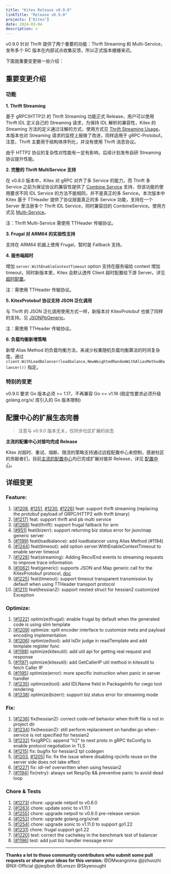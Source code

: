 ```yaml
---
title: "Kitex Release v0.9.0"
linkTitle: "Release v0.9.0"
projects: ["Kitex"]
date: 2024-03-04
description: >
---
```


v0.9.0 针对 Thrift 提供了两个重要的功能：Thrift Streaming 和 Multi-Service，发布多个 RC 版本在内部试点收集反馈，所以正式版本姗姗来迟。

下面就重要变更做一些介绍：

## **重要变更介绍**

### 功能

**1. Thrift Streaming**

基于 gRPC(HTTP2) 的 Thrift Streaming 功能正式 Release，用户可以使用 Thrift IDL 定义自己的 Streaming 请求，为保持 IDL 解析的兼容性，Kitex 的 Streaming 方法的定义通过注解的方式，使用方式见 [Thrift Streaming Usage](/zh/docs/kitex/tutorials/basic-feature/protocol/streaming/grpc/thrift_streaming/)。本版本也对 Streaming 请求的监控上报做了改进，同样适用于 gRPC-Protobuf。注意，Thrift 主要用于结构体序列化，并没有使用 Thrift 消息协议。

由于 HTTP2 协议的复杂性对性能有一定有影响，后续计划发布自研 Streaming 协议提升性能。

**2. 完整的 Thrift MultiService 支持**

在 v0.8.0 版本中，Kitex 对 gRPC 对齐了多 Service 的能力，而 Thrift 多 Service 之前为保证协议的兼容性提供了 [Combine Service](/zh/docs/kitex/tutorials/code-gen/combine_service/) 支持，但该功能的使用要求不同 IDL Service 的方法不能相同，并不是真正的多 Service。本次版本中 Kitex 基于 TTHeader 提供了协议层面真正的多 Service 功能，支持在一个 Server 里注册多个 Thrift IDL Service，同时兼容旧的 CombineService。使用方式见 [Multi-Service](/zh/docs/kitex/tutorials/advanced-feature/multi_service/)。

注：Thrift Multi-Service 需使用 TTHeader 传输协议。

**3. Frugal 对 ARM64 的实验性支持**

支持在 ARM64 机器上使用 Frugal，暂时是 Fallback 支持。

**4. 服务端超时**

增加 `server.WithEnableContextTimeout` option 支持在服务端给 context 增加 timeout，同时新版本里，Kitex 会默认透传 Client 超时配置给下游 Server。详见 [超时配置](/zh/docs/kitex/tutorials/service-governance/timeout/)。

注：需使用 TTHeader 传输协议。

**5. KitexProtobuf 协议支持 JSON 泛化调用**

与 Thrift 的 JSON 泛化调用使用方式一样，新版本对 KitexProtobuf 也做了同样的支持。见 [JSONPbGeneric](/zh/docs/kitex/tutorials/advanced-feature/generic-call/basic_usage/#jsonpbgeneric)。

注：需使用 TTHeader 传输协议。

**6. 负载均衡新增策略**

新增 Alias Method 的负载均衡方法，来减少权重随机负载均衡算法的时间复杂度。通过 `client.WithLoadBalancer(loadbalance.NewWeightedRandomWithAliasMethodBalancer())` 指定。

### 特别的变更

v0.9.0 要求 Go 版本必须 >= 1.17，不再兼容 Go <= v1.16 (稳定性要求必须升级 golang.org/x/ 库引入的 Go 版本限制)

## **配置中心的扩展生态完善**

> 注意与 v0.9.0 版本无关，仅同步社区扩展的状态

**主流的配置中心对接均完成 Release**

Kitex 对超时、重试、熔断、限流的策略支持通过远程配置中心来控制，感谢社区的贡献者们，目前[主流的配置中心](/zh/docs/kitex/tutorials/service-governance/config-center/)均已完成扩展对接并 Release，详见 [配置中心](/zh/docs/kitex/tutorials/service-governance/config-center/)。

## **详细变更**

### Feature:

1. [[#1208](https://github.com/cloudwego/kitex/pull/1208), [#1251](https://github.com/cloudwego/kitex/pull/1251), [#1230](https://github.com/cloudwego/kitex/pull/1230), [#1226](https://github.com/cloudwego/kitex/pull/1226)] feat: support thrift streaming (replacing the protobuf payload of GRPC/HTTP2 with thrift binary)
2. [[#1217](https://github.com/cloudwego/kitex/pull/1217)] feat: support thrift and pb multi service
3. [[#1268](https://github.com/cloudwego/kitex/pull/1268)] feat(thrift): support frugal fallback for arm
4. [[#951](https://github.com/cloudwego/kitex/pull/951)] feat(bizerr): support returning biz status error for json/map generic server
5. [[#1199](https://github.com/cloudwego/kitex/pull/1199)] feat(loadbalance): add loadbalancer using Alias Method (#1184)
6. [[#1244](https://github.com/cloudwego/kitex/pull/1244)] feat(timeout): add option server.WithEnableContextTimeout to enable server timeout
7. [[#1228](https://github.com/cloudwego/kitex/pull/1228)] feat(streaming): Adding Recv/End events to streaming requests to improve trace information
8. [[#1062](https://github.com/cloudwego/kitex/pull/1062)] feat(generic): supports JSON and Map generic call for the KitexProtobuf protocol, [doc](/docs/kitex/tutorials/advanced-feature/generic-call/basic_usage/#jsonpbgeneric)
9. [[#1225](https://github.com/cloudwego/kitex/pull/1225)] feat(timeout): support timeout transparent transmission by default when using TTHeader transport protocol
10. [[#1211](https://github.com/cloudwego/kitex/pull/1211)] feat(hessian2): support nested struct for hessian2 customized Exception

### Optimize:

1. [[#1222](https://github.com/cloudwego/kitex/pull/1222)] optimize(frugal): enable frugal by default when the generated code is using slim template
2. [[#1209](https://github.com/cloudwego/kitex/pull/1209)] optimize: split encoder interface to customize meta and payload encoding implementation
3. [[#1206](https://github.com/cloudwego/kitex/pull/1206)] optimize(tool): add IsDir judge in readTemplate and add template register func
4. [[#1198](https://github.com/cloudwego/kitex/pull/1198)] optimize(kitexutil): add util api for getting real request and response
5. [[#1197](https://github.com/cloudwego/kitex/pull/1197)] optimize(kitexutil): add GetCallerIP util method in kitexutil to fetch Caller IP
6. [[#1195](https://github.com/cloudwego/kitex/pull/1195)] optimize(error): more specific instruction when panic in server handler
7. [[#1235](https://github.com/cloudwego/kitex/pull/1235)] optimize(tool): add IDLName field in PackageInfo for cwgo tool rendering
8. [[#1238](https://github.com/cloudwego/kitex/pull/1238)] optimize(bizerr): support biz status error for streaming mode

### Fix:

1. [[#1236](https://github.com/cloudwego/kitex/pull/1236)] fix(hessian2): correct code-ref behavior when thrift file is not in project dir
2. [[#1234](https://github.com/cloudwego/kitex/pull/1234)] fix(hessian2): still perform replacement on handler.go when -service is not specified for hessian2
3. [[#1232](https://github.com/cloudwego/kitex/pull/1232)] fix(gRPC): append "h2" to next proto in gRPC tlsConfig to enable protocol negotiation in TLS
4. [[#1215](https://github.com/cloudwego/kitex/pull/1215)] fix: bugfix for hessian2 tpl codegen
5. [[#1203](https://github.com/cloudwego/kitex/pull/1203), [#1205](https://github.com/cloudwego/kitex/pull/1205)] fix: fix the issue where disabling rpcinfo reuse on the server side does not take effect
6. [[#1227](https://github.com/cloudwego/kitex/pull/1227)] fix: idl-ref overwritten when using hessian2
7. [[#1194](https://github.com/cloudwego/kitex/pull/1194)] fix(retry): always set RespOp && preventive panic to avoid dead loop

### Chore & Tests

1. [[#1273](https://github.com/cloudwego/kitex/pull/1273)] chore: upgrade netpoll to v0.6.0
2. [[#1263](https://github.com/cloudwego/kitex/pull/1263)] chore: update sonic to v1.11.1
3. [[#1255](https://github.com/cloudwego/kitex/pull/1255)] chore: upgrade netpoll to v0.6.0 pre-release version
4. [[#1252](https://github.com/cloudwego/kitex/pull/1252)] chore: upgrade golang.org/x/net
5. [[#1254](https://github.com/cloudwego/kitex/pull/1254)] chore: upgrade sonic to v1.11.0 to support go1.22
6. [[#1231](https://github.com/cloudwego/kitex/pull/1231)] chore: frugal support go1.22
7. [[#1220](https://github.com/cloudwego/kitex/pull/1220)] test: correct the cachekey in the benchmark test of balancer
8. [[#1196](https://github.com/cloudwego/kitex/pull/1196)] test: add just biz handler message error

---

**Thanks a lot to those community contributors who submit some pull requests or share your ideas for this version:**
@DMwangnima @jizhuozhi @NX-Official @jieqiboh @Lvnszn @Skyenought
